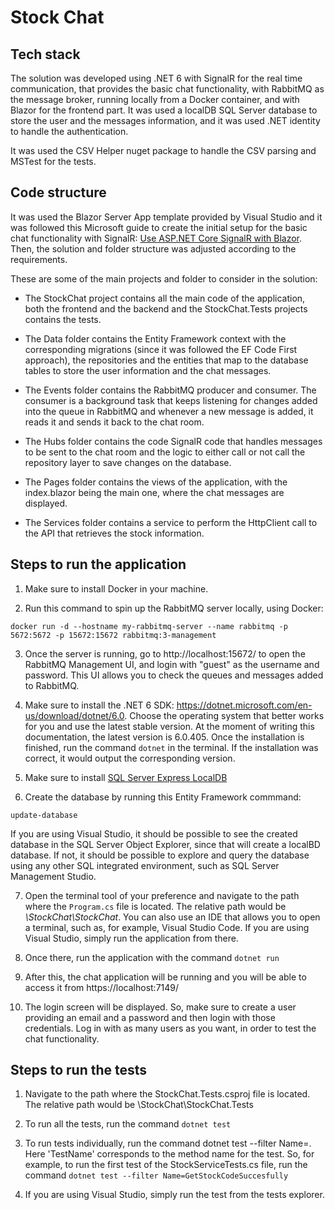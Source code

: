 # Stock Chat

## Tech stack

The solution was developed using .NET 6 with SignalR for the real time communication, that provides the basic chat functionality, with RabbitMQ as the message broker, running locally from a Docker container, and with Blazor for the frontend part. It was used a localDB SQL Server database to store the user and the messages information, and it was used .NET identity to handle the authentication. 

It was used the CSV Helper nuget package to handle the CSV parsing and MSTest for the tests.

## Code structure

It was used the Blazor Server App template provided by Visual Studio and it was followed this Microsoft guide to create the initial setup for the basic chat functionality with SignalR: [Use ASP.NET Core SignalR with Blazor](https://learn.microsoft.com/en-us/aspnet/core/blazor/tutorials/signalr-blazor?view=aspnetcore-7.0&tabs=visual-studio&pivots=server). Then, the solution and folder structure was adjusted according to the requirements.

These are some of the main projects and folder to consider in the solution:

* The StockChat project contains all the main code of the application, both the frontend and the backend and the StockChat.Tests projects contains the tests.

* The Data folder contains the Entity Framework context with the corresponding migrations (since it was followed the EF Code First approach), the repositories and the entities that map to the database tables to store the user information and the chat messages.

* The Events folder contains the RabbitMQ producer and consumer. The consumer is a background task that keeps listening for changes added into the queue in RabbitMQ and whenever a new message is added, it reads it and sends it back to the chat room.

* The Hubs folder contains the code SignalR code that handles messages to be sent to the chat room and the logic to either call or not call the repository layer to save changes on the database.

* The Pages folder contains the views of the application, with the index.blazor being the main one, where the chat messages are displayed.

* The Services folder contains a service to perform the HttpClient call to the API that retrieves the stock information.

## Steps to run the application

1. Make sure to install Docker in your machine.

2. Run this command to spin up the RabbitMQ server locally, using Docker:

`docker run -d --hostname my-rabbitmq-server --name rabbitmq -p 5672:5672 -p 15672:15672 rabbitmq:3-management`

3. Once the server is running, go to http://localhost:15672/ to open the RabbitMQ Management UI, and login with "guest" as the username and password. This UI allows you to check the queues and messages added to RabbitMQ.

4. Make sure to install the .NET 6 SDK: https://dotnet.microsoft.com/en-us/download/dotnet/6.0. Choose the operating system that better works for you and
use the latest stable version. At the moment of writing this documentation, the latest version is 6.0.405. Once the installation is finished, run the command `dotnet` in the terminal. If the installation was correct, it would output the corresponding version.

5. Make sure to install [SQL Server Express LocalDB](https://learn.microsoft.com/en-us/sql/database-engine/configure-windows/sql-server-express-localdb?view=sql-server-ver16)

6. Create the database by running this Entity Framework commmand:

`update-database`

If you are using Visual Studio, it should be possible to see the created database in the SQL Server Object Explorer, since that will create a localBD database. If not, it should be possible to explore and query the database using any other SQL integrated environment, such as SQL Server Management Studio.

7. Open the terminal tool of your preference and navigate to the path where the `Program.cs` file is located. The relative path would be *\StockChat\StockChat*.
You can also use an IDE that allows you to open a terminal, such as, for example, Visual Studio Code. If you are using Visual Studio, simply run the application from there.

8. Once there, run the application with the command `dotnet run`

9. After this, the chat application will be running and you will be able to access it from https://localhost:7149/

10. The login screen will be displayed. So, make sure to create a user providing an email and a password and then login with those credentials. Log in with as many users as you want, in order to test the chat functionality.


## Steps to run the tests 

1. Navigate to the path where the StockChat.Tests.csproj file is located. The relative path would be \StockChat\StockChat.Tests

2. To run all the tests, run the command `dotnet test`

3. To run tests individually, run the command dotnet test --filter Name=<TestName>. Here 'TestName' corresponds to the method name for the test. So, for example, to run the first test of the StockServiceTests.cs file, run the command `dotnet test --filter Name=GetStockCodeSuccesfully`

4. If you are using Visual Studio, simply run the test from the tests explorer.







